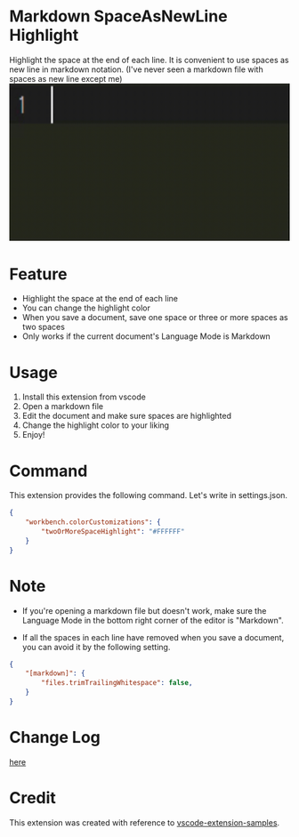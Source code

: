 # Markdown SpaceAsNewLine Highlight
Highlight the space at the end of each line. It is convenient to use spaces as new line in markdown notation. (I've never seen a markdown file with spaces as new line except me)
![Markdown SpaceAsNewLine Highlight](https://raw.githubusercontent.com/Infifty/markdown-spaceAsNewLine-highlight/master/img/space-highlight.gif)

# Feature
- Highlight the space at the end of each line
- You can change the highlight color
- When you save a document, save one space or three or more spaces as two spaces
- Only works if the current document's Language Mode is Markdown

# Usage
1. Install this extension from vscode
2. Open a markdown file
3. Edit the document and make sure spaces are highlighted
4. Change the highlight color to your liking
5. Enjoy!

# Command
This extension provides the following command. Let's write in settings.json.
``` json
{
    "workbench.colorCustomizations": {
        "twoOrMoreSpaceHighlight": "#FFFFFF"
    }
}
```

# Note
- If you're opening a markdown file but doesn't work, make sure the Language Mode in the bottom right corner of the editor is "Markdown".

- If all the spaces in each line have removed when you save a document, you can avoid it by the following setting.
``` json
{
    "[markdown]": {
        "files.trimTrailingWhitespace": false,
    }
}
```

# Change Log
[here](https://github.com/Infifty/markdown-spaceAsNewLine-highlight/blob/master/CHANGELOG.md, "https://github.com/Infifty/markdown-spaceAsNewLine-highlight/blob/master/CHANGELOG.md")

# Credit
This extension was created with reference to [vscode-extension-samples](https://github.com/Microsoft/vscode-extension-samples/tree/master/helloworld-sample, "https://github.com/Microsoft/vscode-extension-samples/tree/master/helloworld-sample").
